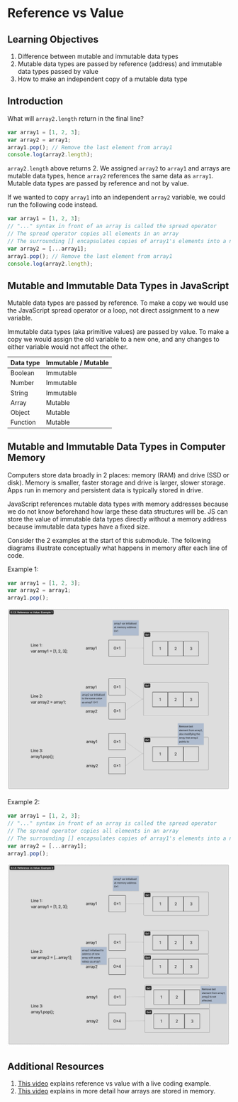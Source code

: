 # Reference vs Value

## Learning Objectives

1. Difference between mutable and immutable data types
2. Mutable data types are passed by reference (address) and immutable data types passed by value
3. How to make an independent copy of a mutable data type

## Introduction

What will `array2.length` return in the final line?

```javascript
var array1 = [1, 2, 3];
var array2 = array1;
array1.pop(); // Remove the last element from array1
console.log(array2.length);
```

`array2.length` above returns 2. We assigned `array2` to `array1` and arrays are mutable data types, hence `array2` references the same data as `array1`. Mutable data types are passed by reference and not by value.

If we wanted to copy `array1` into an independent `array2` variable, we could run the following code instead.

```javascript
var array1 = [1, 2, 3];
// "..." syntax in front of an array is called the spread operator
// The spread operator copies all elements in an array
// The surrounding [] encapsulates copies of array1's elements into a new array
var array2 = [...array1];
array1.pop(); // Remove the last element from array1
console.log(array2.length);
```

## Mutable and Immutable Data Types in JavaScript

Mutable data types are passed by reference. To make a copy we would use the JavaScript spread operator or a loop, not direct assignment to a new variable.

Immutable data types (aka primitive values) are passed by value. To make a copy we would assign the old variable to a new one, and any changes to either variable would not affect the other.

| Data type | Immutable / Mutable |
| --------- | ------------------- |
| Boolean   | Immutable           |
| Number    | Immutable           |
| String    | Immutable           |
| Array     | Mutable             |
| Object    | Mutable             |
| Function  | Mutable             |

## Mutable and Immutable Data Types in Computer Memory

Computers store data broadly in 2 places: memory (RAM) and drive (SSD or disk). Memory is smaller, faster storage and drive is larger, slower storage. Apps run in memory and persistent data is typically stored in drive.

JavaScript references mutable data types with memory addresses because we do not know beforehand how large these data structures will be. JS can store the value of immutable data types directly without a memory address because immutable data types have a fixed size.

Consider the 2 examples at the start of this submodule. The following diagrams illustrate conceptually what happens in memory after each line of code.

Example 1:

```javascript
var array1 = [1, 2, 3];
var array2 = array1;
array1.pop();
```

![array2 references the same data structure as array1](<../../.gitbook/assets/Ref vs Value Example 1.png>)

Example 2:

```javascript
var array1 = [1, 2, 3];
// "..." syntax in front of an array is called the spread operator
// The spread operator copies all elements in an array
// The surrounding [] encapsulates copies of array1's elements into a new array
var array2 = [...array1];
array1.pop();
```

![array2 references a data structure independent from array1](<../../.gitbook/assets/Ref vs Value Example 2.png>)

## Additional Resources

1. [This video](https://youtu.be/-hBJz2PPIVE) explains reference vs value with a live coding example.
2. [This video](https://youtu.be/fVVrfJM4JeY) explains in more detail how arrays are stored in memory.
